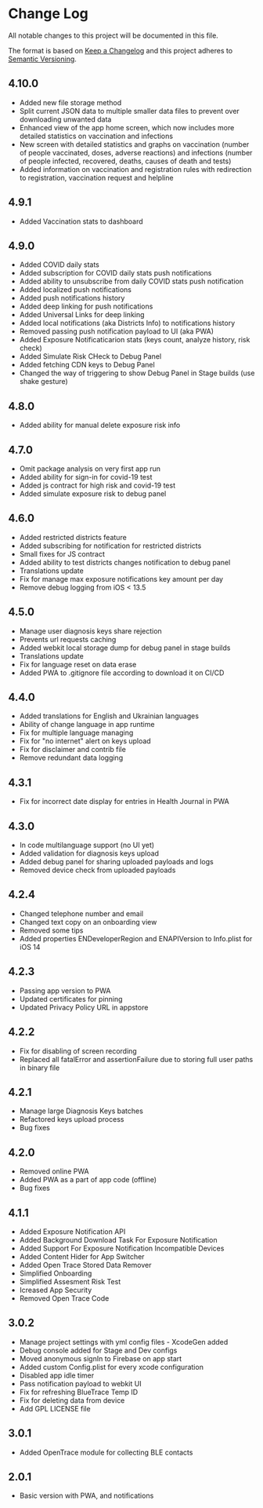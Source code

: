 
# Change Log

All notable changes to this project will be documented in this file.
 
The format is based on [Keep a Changelog](http://keepachangelog.com/)
and this project adheres to [Semantic Versioning](http://semver.org/).

## 4.10.0
- Added new file storage method
- Split current JSON data to multiple smaller data files to prevent over downloading unwanted data
- Enhanced view of the app home screen, which now includes more detailed statistics on vaccination and infections
- New screen with detailed statistics and graphs on vaccination (number of people vaccinated, doses, adverse reactions) and infections (number of people infected, recovered, deaths, causes of death and tests)
- Added information on vaccination and registration rules with redirection to registration, vaccination request and helpline

## 4.9.1
- Added Vaccination stats to dashboard

## 4.9.0
- Added COVID daily stats
- Added subscription for COVID daily stats push notifications
- Added ability to unsubscribe from daily COVID stats push notification
- Added localized push notifications
- Added push notifications history
- Added deep linking for push notifications
- Added Universal Links for deep linking
- Added local notifications (aka Districts Info) to notifications history
- Removed passing push notification payload to UI (aka PWA)
- Added Exposure Notificaticarion stats (keys count, analyze history, risk check)
- Added Simulate Risk CHeck to Debug Panel
- Added fetching CDN keys to Debug Panel
- Changed the way of triggering to show Debug Panel in Stage builds (use shake gesture)

## 4.8.0
- Added ability for manual delete exposure risk info


## 4.7.0
- Omit package analysis on very first app run
- Added ability for sign-in for covid-19 test
- Added js contract for high risk and covid-19 test
- Added simulate exposure risk to debug panel

## 4.6.0
- Added restricted districts feature
- Added subscribing for notification for restricted districts
- Small fixes for JS contract
- Added ability to test districts changes notification to debug panel
- Translations update
- Fix for manage max exposure notifications key amount per day
- Remove debug logging from iOS < 13.5

## 4.5.0
- Manage user diagnosis keys share rejection 
- Prevents url requests caching
- Added webkit local storage dump for debug panel in stage builds
- Translations update
- Fix for language reset on data erase
- Added PWA to .gitignore file according to download it on CI/CD

## 4.4.0
- Added translations for English and Ukrainian languages
- Ability of change language in app runtime
- Fix for multiple language managing
- Fix for "no internet" alert on keys upload
- Fix for disclaimer and contrib file
- Remove redundant data logging

## 4.3.1
- Fix for incorrect date display for entries in Health Journal in PWA

## 4.3.0
- In code multilanguage support (no UI yet)
- Added validation for diagnosis keys upload
- Added debug panel for sharing uploaded payloads and logs
- Removed device check from uploaded payloads

## 4.2.4
- Changed telephone number and email
- Changed text copy on an onboarding view
- Removed some tips
- Added properties ENDeveloperRegion and ENAPIVersion to Info.plist for iOS 14

## 4.2.3
- Passing app version to PWA
- Updated certificates for pinning
- Updated Privacy Policy URL in appstore

## 4.2.2
- Fix for disabling of screen recording
- Replaced all fatalError and assertionFailure due to storing full user paths in binary file

## 4.2.1
- Manage large Diagnosis Keys batches
- Refactored keys upload process
- Bug fixes

## 4.2.0
- Removed online PWA
- Added PWA as a part of app code (offline)
- Bug fixes

## 4.1.1
- Added Exposure Notification API
- Added Background Download Task For Exposure Notification
- Added Support For Exposure Notification Incompatible Devices
- Added Content Hider for App Switcher
- Added Open Trace Stored Data Remover
- Simplified Onboarding
- Simplified Assesment Risk Test
- Icreased App Security
- Removed Open Trace Code


## 3.0.2
- Manage project settings with yml config files - XcodeGen added
- Debug console added for Stage and Dev configs
- Moved anonymous signIn to Firebase on app start
- Added custom Config.plist for every xcode configuration
- Disabled app idle timer
- Pass notification payload to webkit UI
- Fix for refreshing BlueTrace Temp ID
- Fix for deleting data from device
- Add GPL LICENSE file


## 3.0.1
- Added OpenTrace module for collecting BLE contacts


## 2.0.1
- Basic version with PWA, and notifications

